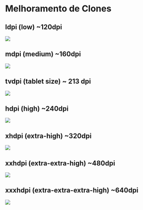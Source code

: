# Melhoramento de Clones

## ldpi (low) ~120dpi

![](../desenhos/metodos-melhoramento/png/melhoramento-clones/melhoramento-clones-ldpi.png)

## mdpi (medium) ~160dpi

![](../desenhos/metodos-melhoramento/png/melhoramento-clones/melhoramento-clones-mdpi.png)


## tvdpi (tablet size) ~ 213 dpi

![](../desenhos/metodos-melhoramento/png/melhoramento-clones/melhoramento-clones-tvdpi.png)

## hdpi (high) ~240dpi

![](../desenhos/metodos-melhoramento/png/melhoramento-clones/melhoramento-clones-hdpi.png)

## xhdpi (extra-high) ~320dpi

![](../desenhos/metodos-melhoramento/png/melhoramento-clones/melhoramento-clones-xhdpi.png)

## xxhdpi (extra-extra-high) ~480dpi

![](../desenhos/metodos-melhoramento/png/melhoramento-clones/melhoramento-clones-xxhdpi.png)

## xxxhdpi (extra-extra-extra-high) ~640dpi

![](../desenhos/metodos-melhoramento/png/melhoramento-clones/melhoramento-clones-xxxhdpi.png)
